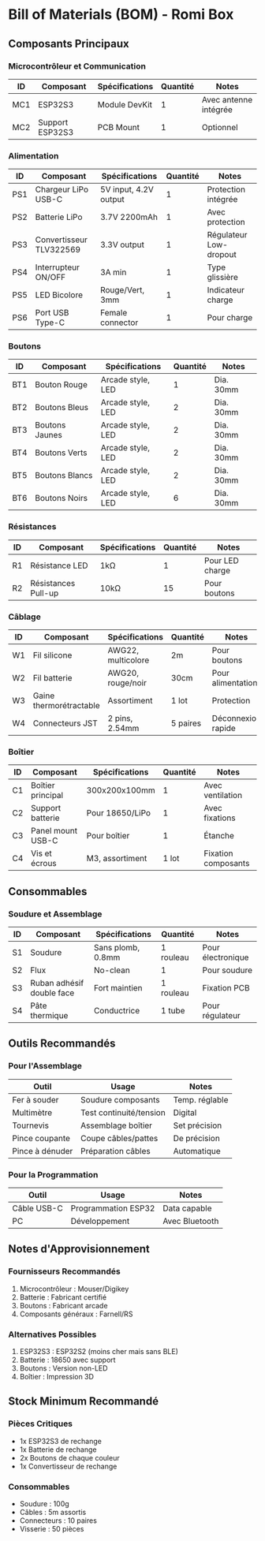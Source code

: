 # Bill of Materials (BOM) - Romi Box

## Composants Principaux

### Microcontrôleur et Communication
| ID | Composant | Spécifications | Quantité | Notes |
|----|-----------|----------------|-----------|-------|
| MC1 | ESP32S3 | Module DevKit | 1 | Avec antenne intégrée |
| MC2 | Support ESP32S3 | PCB Mount | 1 | Optionnel |

### Alimentation
| ID | Composant | Spécifications | Quantité | Notes |
|----|-----------|----------------|-----------|-------|
| PS1 | Chargeur LiPo USB-C | 5V input, 4.2V output | 1 | Protection intégrée |
| PS2 | Batterie LiPo | 3.7V 2200mAh | 1 | Avec protection |
| PS3 | Convertisseur TLV322569 | 3.3V output | 1 | Régulateur Low-dropout |
| PS4 | Interrupteur ON/OFF | 3A min | 1 | Type glissière |
| PS5 | LED Bicolore | Rouge/Vert, 3mm | 1 | Indicateur charge |
| PS6 | Port USB Type-C | Female connector | 1 | Pour charge |

### Boutons
| ID | Composant | Spécifications | Quantité | Notes |
|----|-----------|----------------|-----------|-------|
| BT1 | Bouton Rouge | Arcade style, LED | 1 | Dia. 30mm |
| BT2 | Boutons Bleus | Arcade style, LED | 2 | Dia. 30mm |
| BT3 | Boutons Jaunes | Arcade style, LED | 2 | Dia. 30mm |
| BT4 | Boutons Verts | Arcade style, LED | 2 | Dia. 30mm |
| BT5 | Boutons Blancs | Arcade style, LED | 2 | Dia. 30mm |
| BT6 | Boutons Noirs | Arcade style, LED | 6 | Dia. 30mm |

### Résistances
| ID | Composant | Spécifications | Quantité | Notes |
|----|-----------|----------------|-----------|-------|
| R1 | Résistance LED | 1kΩ | 1 | Pour LED charge |
| R2 | Résistances Pull-up | 10kΩ | 15 | Pour boutons |

### Câblage
| ID | Composant | Spécifications | Quantité | Notes |
|----|-----------|----------------|-----------|-------|
| W1 | Fil silicone | AWG22, multicolore | 2m | Pour boutons |
| W2 | Fil batterie | AWG20, rouge/noir | 30cm | Pour alimentation |
| W3 | Gaine thermorétractable | Assortiment | 1 lot | Protection |
| W4 | Connecteurs JST | 2 pins, 2.54mm | 5 paires | Déconnexion rapide |

### Boîtier
| ID | Composant | Spécifications | Quantité | Notes |
|----|-----------|----------------|-----------|-------|
| C1 | Boîtier principal | 300x200x100mm | 1 | Avec ventilation |
| C2 | Support batterie | Pour 18650/LiPo | 1 | Avec fixations |
| C3 | Panel mount USB-C | Pour boîtier | 1 | Étanche |
| C4 | Vis et écrous | M3, assortiment | 1 lot | Fixation composants |

## Consommables

### Soudure et Assemblage
| ID | Composant | Spécifications | Quantité | Notes |
|----|-----------|----------------|-----------|-------|
| S1 | Soudure | Sans plomb, 0.8mm | 1 rouleau | Pour électronique |
| S2 | Flux | No-clean | 1 | Pour soudure |
| S3 | Ruban adhésif double face | Fort maintien | 1 rouleau | Fixation PCB |
| S4 | Pâte thermique | Conductrice | 1 tube | Pour régulateur |

## Outils Recommandés

### Pour l'Assemblage
| Outil | Usage | Notes |
|-------|--------|-------|
| Fer à souder | Soudure composants | Temp. réglable |
| Multimètre | Test continuité/tension | Digital |
| Tournevis | Assemblage boîtier | Set précision |
| Pince coupante | Coupe câbles/pattes | De précision |
| Pince à dénuder | Préparation câbles | Automatique |

### Pour la Programmation
| Outil | Usage | Notes |
|-------|--------|-------|
| Câble USB-C | Programmation ESP32 | Data capable |
| PC | Développement | Avec Bluetooth |

## Notes d'Approvisionnement

### Fournisseurs Recommandés
1. Microcontrôleur : Mouser/Digikey
2. Batterie : Fabricant certifié
3. Boutons : Fabricant arcade
4. Composants généraux : Farnell/RS

### Alternatives Possibles
1. ESP32S3 : ESP32S2 (moins cher mais sans BLE)
2. Batterie : 18650 avec support
3. Boutons : Version non-LED
4. Boîtier : Impression 3D

## Stock Minimum Recommandé

### Pièces Critiques
- 1x ESP32S3 de rechange
- 1x Batterie de rechange
- 2x Boutons de chaque couleur
- 1x Convertisseur de rechange

### Consommables
- Soudure : 100g
- Câbles : 5m assortis
- Connecteurs : 10 paires
- Visserie : 50 pièces